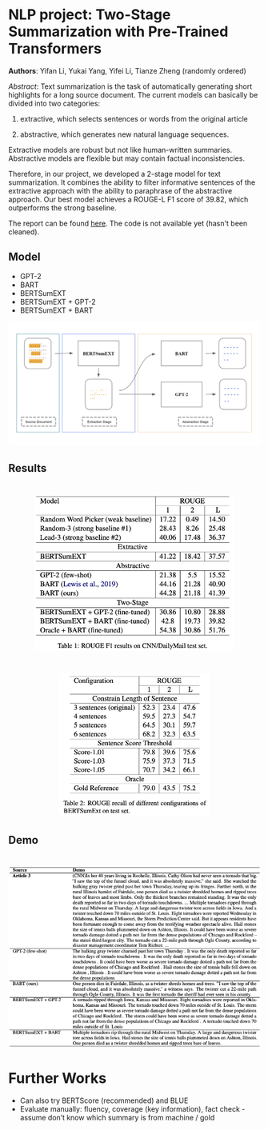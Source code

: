 # NLP project: Two-Stage Summarization with Pre-Trained Transformers

**Authors**: Yifan Li, Yukai Yang, Yifei Li, Tianze Zheng (randomly ordered)

*Abstract*: Text summarization is the task of automatically generating short highlights for a long source document. The current models can basically be divided into two categories: 
1. extractive, which selects sentences or words from the original article

2. abstractive, which generates new natural language sequences.

Extractive models are robust but not like human-written summaries. Abstractive models are flexible but may contain factual inconsistencies. 

Therefore, in our project, we developed a 2-stage model for text summarization. It combines the ability to filter informative sentences of the extractive approach with the ability to paraphrase of the abstractive approach. Our best model achieves a ROUGE-L F1 score of 39.82, which outperforms the strong baseline.

The report can be found [here](report.pdf). The code is not available yet (hasn't been cleaned).

## Model

* GPT-2
* BART
* BERTSumEXT
* BERTSumEXT + GPT-2
* BERTSumEXT + BART

![](images/model.png) 

## Results

<h1 align="center">
  <img src="images/rouge-all-model.jpg" width=400>
</h1> 

<h1 align="center">
  <img src="images/rouge-bertsumext.jpg" width=300>
</h1> 

## Demo

<h1 align="center">
  <img src="images/summary-result.jpg" width=700>
</h1> 

# Further Works

* Can also try BERTScore (recommended) and BLUE
* Evaluate manually: fluency, coverage (key information), fact check - assume don’t know which summary is from machine / gold
